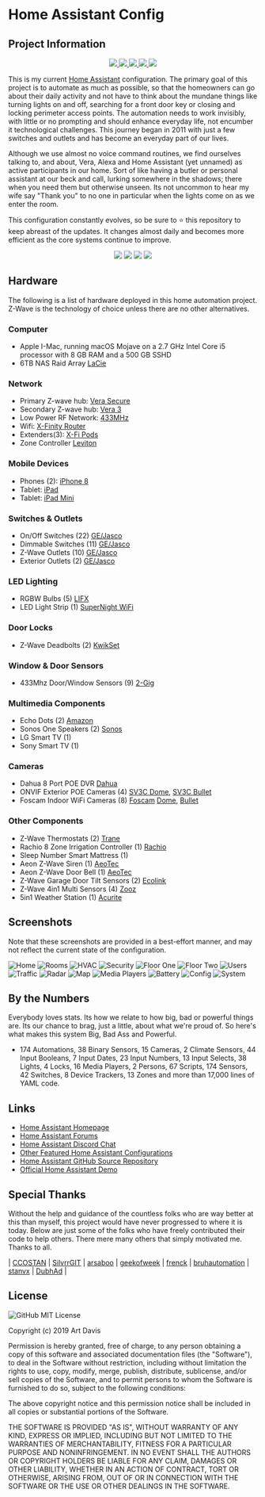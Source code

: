 # Home Assistant Config

## Project Information
<div align="center">
<a href="https://github.com/kartcon/Home-Assistant-Public/commits/master">
  <img src="https://img.shields.io/github/last-commit/kartcon/Home-Assistant-Public?style=plastic">
</a>
<a href="https://github.com/kartcon/Home-Assistant-Public/stargazers">
  <img src="https://img.shields.io/github/stars/kartcon/Home-Assistant-Public?style=plastic">
</a>
<a href="https://github.com/kartcon?tab=followers">
  <img src="https://img.shields.io/github/followers/kartcon?style=plastic">
</a>
<a href="https://github.com/kartcon/Home-Assistant-Public/watchers">
  <img src="https://img.shields.io/github/watchers/kartcon/Home-Assistant-Public?style=plastic">
</a>
<a href="https://github.com/kartcon/Home-Assistant-Public">
  <img src="https://img.shields.io/badge/Home%20Assistant-100.3-blue?style=plastic">
</a>
</div>

This is my current [Home Assistant](https://home-assistant.io) configuration. The primary goal of this project is to automate as much as possible, so that the homeowners can go about their daily activity and not have to think about the mundane things like turning lights on and off, searching for a front door key or closing and locking perimeter access points. The automation needs to work invisibly, with little or no prompting and should enhance everyday life, not encumber it technological challenges. This journey began in 2011 with just a few switches and outlets and has become an everyday part of our lives.

Although we use almost no voice command routines, we find ourselves talking to, and about, Vera, Alexa and Home Assistant (yet unnamed) as active participants in our home. Sort of like having a butler or personal assistant at our beck and call, lurking somewhere in the shadows; there when you need them but otherwise unseen. Its not uncommon to hear my wife say "Thank you" to no one in particular when the lights come on as we enter the room.

This configuration constantly evolves, so be sure to :star: this repository to keep abreast of the updates. It changes almost daily and becomes more efficient as the core systems continue to improve.

<div align="center">
<img src="https://img.shields.io/github/commit-activity/w/kartcon/Home-Assistant-Public?style=plastic">
<img src="https://img.shields.io/github/repo-size/kartcon/Home-Assistant-Public?style=plastic">
<img src="https://img.shields.io/github/languages/code-size/kartcon/Home-Assistant-Public?style=plastic">
<a href="https://github.com/kartcon/Home-Assistant-Public/issues">
  <img src="https://img.shields.io/github/issues/kartcon/Home-Assistant-Public?style=plastic">
</a>
</div>

## Hardware

The following is a list of hardware deployed in this home automation project. Z-Wave is the technology of choice unless there are no other alternatives.

### Computer
- Apple I-Mac, running macOS Mojave on a 2.7 GHz Intel Core i5 processor with 8 GB RAM and a 500 GB SSHD
- 6TB NAS Raid Array [LaCie](https://www.amazon.com/gp/product/B003YUEF0E/ref=ppx_yo_dt_b_asin_title_o00_s02?ie=UTF8&psc=1)

### Network
- Primary Z-wave hub: [Vera Secure](https://getvera.com/products/verasecure)
- Secondary Z-wave hub: [Vera 3](https://getvera.com/collections/controllers)
- Low Power RF Network: [433MHz](https://www.vesternet.com/pages/vera-controller-comparison)
- Wifi: [X-Finity Router](https://www.xfinity.com/learn/internet-service/wifi)
- Extenders(3): [X-Fi Pods](https://www.xfinity.com/learn/internet-service/wifi/xfi-pod-3pack)
- Zone Controller [Leviton](https://www.amazon.com/gp/product/B004KN87OE/ref=ppx_yo_dt_b_asin_title_o07_s00?ie=UTF8&psc=1)

### Mobile Devices
- Phones (2): [iPhone 8](https://www.apple.com)
- Tablet: [iPad](https://www.apple.com)
- Tablet: [iPad Mini](https://www.apple.com)

### Switches & Outlets
- On/Off Switches (22) [GE/Jasco](https://byjasco.com/products/category/home-automation/z-wave-home-automation)
- Dimmable Switches (11) [GE/Jasco](https://byjasco.com/products/category/home-automation/z-wave-home-automation)
- Z-Wave Outlets (10) [GE/Jasco](https://byjasco.com/products/category/home-automation/z-wave-home-automation)
- Exterior Outlets (2) [GE/Jasco](https://byjasco.com/products/category/home-automation/z-wave-home-automation)

### LED Lighting
- RGBW Bulbs (5) [LIFX](https://www.lifx.com/)
- LED Light Strip (1) [SuperNight WiFi](https://www.amazon.com/gp/product/B00DTOAWZ2/ref=ppx_yo_dt_b_asin_title_o03_s00?ie=UTF8&psc=1)

### Door Locks
- Z-Wave Deadbolts (2) [KwikSet](https://www.amazon.com/gp/product/B07BLJ38SJ/ref=ppx_yo_dt_b_asin_title_o00_s00?ie=UTF8&psc=1)

### Window & Door Sensors
- 433Mhz Door/Window Sensors (9) [2-Gig](https://www.google.com/aclk?sa=l&ai=DChcSEwiTi4m9-rrkAhXR4MgKHYTBBvEYABATGgJxdQ&sig=AOD64_0hXetIPpfnUBeq_6YJUTobka1pCQ&ctype=5&q=&ved=0ahUKEwjAsoC9-rrkAhWhslkKHfJoBWoQ9aACCFk&adurl=)

### Multimedia Components
- Echo Dots (2) [Amazon](https://www.amazon.com/2nd-generation-amazon-echo-dot-black/s?k=2nd+generation+amazon+echo+dot+black)
- Sonos One Speakers (2) [Sonos](https://www.sonos.com/en-us/shop/one.html)
- LG Smart TV (1)
- Sony Smart TV (1)

### Cameras
- Dahua 8 Port POE DVR [Dahua](https://www.cctvsecuritypros.com/video-recorders/8-channel-ip-camera-poe-network-video-recorder/)
- ONVIF Exterior POE Cameras (4) [SV3C Dome](https://www.amazon.com/gp/product/B07DXNDXZR/ref=ppx_yo_dt_b_asin_title_o02_s00?ie=UTF8&psc=1), [SV3C Bullet](https://www.amazon.com/gp/product/B0777PNBY4/ref=ppx_yo_dt_b_asin_title_o02_s00?ie=UTF8&psc=1)
- Foscam Indoor WiFi Cameras (8) [Foscam](https://www.foscam.com/) [Dome](https://www.amazon.com/gp/product/B006ZPWS4U/ref=ppx_yo_dt_b_asin_title_o00_s01?ie=UTF8&psc=1), [Bullet](https://www.amazon.com/gp/product/B003YUEF0E/ref=ppx_yo_dt_b_asin_title_o00_s02?ie=UTF8&psc=1)

### Other Components
- Z-Wave Thermostats (2) [Trane](https://www.amazon.com/TRANE-Thermostat-Z-Wave-Works-Alexa/dp/B00SYPSIRU/ref=sr_1_2?crid=2Y00O6RUFC4C9&keywords=trane+thermostat&qid=1567731360&s=gateway&sprefix=trane%2Caps%2C154&sr=8-2)
- Rachio 8 Zone Irrigation Controller (1) [Rachio](https://www.amazon.com/gp/product/B01D1NMLJU/ref=ppx_yo_dt_b_asin_title_o06_s00?ie=UTF8&psc=1)
- Sleep Number Smart Mattress (1)
- Aeon Z-Wave Siren (1) [AeoTec](https://www.amazon.com/Aeotec-Z-Wave-Strobe-alerts-Battery/dp/B00PKKM2HO/ref=sr_1_12?crid=3EQ7EBN33YDS4&keywords=aeon+zwave&qid=1567732324&s=gateway&sprefix=aeon+z%2Caps%2C149&sr=8-12)
- Aeon Z-Wave Door Bell (1) [AeoTec](https://www.amazon.com/Aeotec-Aeon-Labs-ZW056-Doorbell/dp/B0182XG27Q/ref=sr_1_9?keywords=aeotec+zwave+doorbell&qid=1567732437&s=gateway&sr=8-9)
- Z-Wave Garage Door Tilt Sensors (2) [Ecolink](https://www.amazon.com/Z-Wave-Plated-Reliability-Garage-TILT-ZWAVE2-5-ECO/dp/B01MRZB0NT/ref=sr_1_3?crid=3KL3WCYTKFVXU&keywords=zwave+tilt+sensor&qid=1567732491&s=gateway&sprefix=zwave+tilt%2Caps%2C149&sr=8-3)
- Z-Wave 4in1 Multi Sensors (4) [Zooz](http://www.getzooz.com/zooz-zse40-4-in-1-sensor.html)
- 5in1 Weather Station (1) [Acurite](https://www.amazon.com/gp/product/B00T0K8MN8/ref=ppx_yo_dt_b_asin_title_o03_s01?ie=UTF8&psc=1)

## Screenshots
Note that these screenshots are provided in a best-effort manner, and may not reflect the current state of the configuration.

![Home](/screen_shots/Home.png)
![Rooms](/screen_shots/Rooms.png)
![HVAC](/screen_shots/HVAC.png)
![Security](/screen_shots/Security.png)
![Floor One](/screen_shots/FloorOne.png)
![Floor Two](/screen_shots/FloorTwo.png)
![Users](/screen_shots/Users.png)
![Traffic](/screen_shots/Traffic.png)
![Radar](/screen_shots/Radar.png)
![Map](/screen_shots/Map.png)
![Media Players](/screen_shots/MediaPlayers.png)
![Battery](/screen_shots/Battery.png)
![Config](/screen_shots/Config.png)
![System](/screen_shots/System.png)

## By the Numbers
Everybody loves stats. Its how we relate to how big, bad or powerful things are. Its our chance to brag, just a little, about what we're proud of. So here's what makes this system Big, Bad Ass and Powerful.
- 174	Automations, 38	Binary Sensors, 15 Cameras, 2	Climate Sensors, 44 Input Booleans, 7 Input Dates, 23 Input Numbers, 13 Input Selects, 38 Lights, 4 Locks, 16 Media Players, 2 Persons, 67 Scripts, 174 Sensors, 42 Switches, 8 Device Trackers, 13 Zones and more than 17,000 lines of YAML code.

## Links
- [Home Assistant Homepage](<https://home-assistant.io/>)
- [Home Assistant Forums](<https://community.home-assistant.io/>)
- [Home Assistant Discord Chat](<https://discord.gg/c5DvZ4e>)
- [Other Featured Home Assistant Configurations](<https://home-assistant.io/cookbook/>)
- [Home Assistant GitHub Source Repository](<https://github.com/home-assistant/home-assistant>)
- [Official Home Assistant Demo](<https://home-assistant.io/demo/>)

## Special Thanks
Without the help and guidance of the countless folks who are way better at this than myself, this project would have never progressed to where it is today. Below are just some of the folks who have freely contributed their code to help others. There mere many others that simply motivated me. Thanks to all.

| [CCOSTAN](<https://github.com/CCOSTAN/Home-AssistantConfig>) | [SilvrrGIT](<https://github.com/SilvrrGIT/HomeAssistantg>)
| [arsaboo](<https://github.com/arsaboo/homeassistant-config>) | [geekofweek](<https://github.com/geekofweek/homeassistant>)
| [frenck](<https://github.com/frenck/home-assistant-config>) | [bruhautomation](<https://github.com/bruhautomation/BRUH3-Home-Assistant-Configuration>) 
| [stanvx](<https://github.com/stanvx/Home-Assistant-Configuration>) | [DubhAd](<https://github.com/DubhAd/Home-AssistantConfign>) |

## License
![GitHub](https://img.shields.io/github/license/kartcon/Home-Assistant-Public)
MIT License

Copyright (c) 2019 Art Davis

Permission is hereby granted, free of charge, to any person obtaining a copy
of this software and associated documentation files (the "Software"), to deal
in the Software without restriction, including without limitation the rights
to use, copy, modify, merge, publish, distribute, sublicense, and/or sell
copies of the Software, and to permit persons to whom the Software is
furnished to do so, subject to the following conditions:

The above copyright notice and this permission notice shall be included in all
copies or substantial portions of the Software.

THE SOFTWARE IS PROVIDED "AS IS", WITHOUT WARRANTY OF ANY KIND, EXPRESS OR
IMPLIED, INCLUDING BUT NOT LIMITED TO THE WARRANTIES OF MERCHANTABILITY,
FITNESS FOR A PARTICULAR PURPOSE AND NONINFRINGEMENT. IN NO EVENT SHALL THE
AUTHORS OR COPYRIGHT HOLDERS BE LIABLE FOR ANY CLAIM, DAMAGES OR OTHER
LIABILITY, WHETHER IN AN ACTION OF CONTRACT, TORT OR OTHERWISE, ARISING FROM,
OUT OF OR IN CONNECTION WITH THE SOFTWARE OR THE USE OR OTHER DEALINGS IN THE
SOFTWARE.
